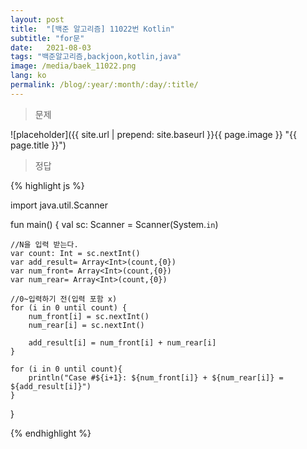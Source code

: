 ```yaml
---
layout: post
title:  "[백준 알고리즘] 11022번 Kotlin"
subtitle: "for문"
date:   2021-08-03
tags: "백준알고리즘,backjoon,kotlin,java"
image: /media/baek_11022.png
lang: ko
permalink: /blog/:year/:month/:day/:title/
---
```

> 문제

![placeholder]({{ site.url | prepend: site.baseurl }}{{ page.image }} "{{ page.title }}")

> 정답

{% highlight js %}

import java.util.Scanner

fun main()  {
    val sc: Scanner = Scanner(System.`in`)


    //N을 입력 받는다.
    var count: Int = sc.nextInt()
    var add_result= Array<Int>(count,{0})
    var num_front= Array<Int>(count,{0})
    var num_rear= Array<Int>(count,{0})

    //0~입력하기 전(입력 포함 x)
    for (i in 0 until count) {
        num_front[i] = sc.nextInt()
        num_rear[i] = sc.nextInt()

        add_result[i] = num_front[i] + num_rear[i]
    }

    for (i in 0 until count){
        println("Case #${i+1}: ${num_front[i]} + ${num_rear[i]} = ${add_result[i]}")
    }

}


{% endhighlight %}
